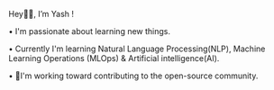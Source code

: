  Hey👋🏻, I’m Yash !
 
•  I'm passionate about learning new things. 

•  Currently I'm learning  Natural Language Processing(NLP), Machine Learning Operations (MLOps) & Artificial intelligence(AI).

• 🚀I'm working toward contributing to the open-source community.
